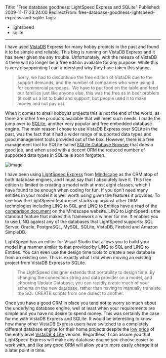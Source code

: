 Title: "Free database goodness: LightSpeed Express and SQLite"
Published: 2009-11-17 23:24:00
RedirectFrom: free-database-goodness-lightspeed-express-and-sqlite
Tags:
  - lightspeed
  - sqlite
---
I have used [VistaDB](http://www.google.com.au/url?q=http://www.vistadb.net/&ei=ld8DS8adK8vakAXN5OWwAQ&sa=X&oi=nshc&resnum=1&ct=result&cd=1&ved=0CAgQzgQoAA&usg=AFQjCNFrwhGJKxg7eEmZt0NI06oGJTZ_Rw) Express for many hobby projects in the past and found it to be simple and reliable. This blog is running on VistaDB Express and it has never given me any trouble. Unfortunately, with the release of VistaDB 4 there will no longer be a free edition available for any purpose. While this is very disappointing I can understand why they have taken this stance.

> Sorry, we had to discontinue the free edition of VistaDB due to the support demands, and the number of companies who were using it for commercial purposes.  We have to put food on the table and feed our families just like anyone else, this was the free as in beer problem (it cost us a lot to build and support, but people used it to make money and not pay us).

When it comes to small hobbyist projects this is not the end of the world, as there are other free products available that will meet such needs. I made the jump over to [SQLite](http://www.sqlite.org/), another very popular and free embedded database engine. The main reason I chose to use VistaDB Express over SQLite in the past, was the fact that it had a wider range of supported data types and good management tools provided out of the box. However, there is a free management tool for SQLite called [SQLite Database Browser](http://sqlitebrowser.sourceforge.net/) that does a good job, and when used with a decent ORM the reduced number of supported data types in SQLite is soon forgotten.

![image](/posts/images/LightSpeed-box.png "image")

I have been using [LightSpeed Express](http://www.mindscape.co.nz/products/LightSpeed/download.aspx) from [Mindscape](http://www.mindscape.co.nz/) as the ORM atop of both database engines, and I must say that I absolutely love it. This free edition is limited to creating a model with at most eight classes, which I have found to be enough when coding for fun. If you don’t need many entities in your model it is well worth using given the features it provides. To see how the LightSpeed feature set stacks up against other ORM technologies including LINQ to SQL and LINQ to Entities have a read of the [comparison document](http://www.mindscape.co.nz/products/lightspeed/comparison.aspx) on the Mindscape website. LINQ to LightSpeed is the standout feature that makes this framework a winner for me. It enables you to use LINQ against any of the databases that LightSpeed supports: SQL Server, Oracle, PostgreSQL, MySQL, SQLite, VistaDB, Firebird and Amazon SimpleDB.

LightSpeed has an editor for Visual Studio that allows you to build your model in a manner similar to that provided by LINQ to SQL and LINQ to Entities. You can even use the design time tools to create a new database from an existing one. This is exactly what I did when moving an existing project from VistaDB Express to SQLite.

> The LightSpeed designer extends that portability to design time. By changing the connection string and data provider on a model, and choosing Update Database, you can rapidly create much of your schema on the new database, rather than having to manually translate the SQL CREATE scripts from one dialect to another.

Once you have a good ORM in place you tend not to worry so much about the underlying database engine, well at least when your requirements are simple and you have no desire to spend money. This was certainly the case for me with VistaDB Express and SQLite. It would be interesting to know how many other VistaDB Express users have switched to a completely different database engine for their home projects despite the [low price](https://accounts.vistadb.net/pricelist.aspx) of the entry level [VistaDB 4 Lite](http://feedproxy.google.com/~r/Vistadb/~3/9cnCjAm8nV0/post.aspx) version. Regardless, I can assure you that LightSpeed Express will make any database engine you choose easier to work with, and like any good ORM will allow you to more easily change it at a later point in time.

